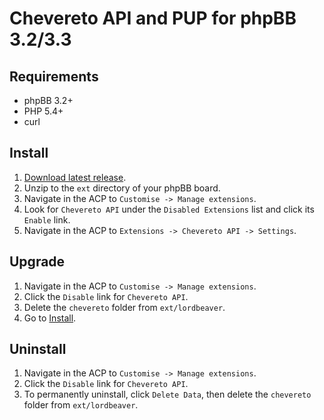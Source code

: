 # Chevereto API and PUP for phpBB 3.2/3.3

## Requirements
* phpBB 3.2+
* PHP 5.4+
* curl

## Install
1. [Download latest release](https://github.com/LordBeaver/phpbb_chevereto/releases).
2. Unzip to the `ext` directory of your phpBB board.
3. Navigate in the ACP to `Customise -> Manage extensions`.
4. Look for `Chevereto API` under the `Disabled Extensions` list and click its `Enable` link.
5. Navigate in the ACP to `Extensions -> Chevereto API -> Settings`.

## Upgrade
1. Navigate in the ACP to `Customise -> Manage extensions`.
2. Click the `Disable` link for `Chevereto API`.
3. Delete the `chevereto` folder from `ext/lordbeaver`.
4. Go to [Install](#install).

## Uninstall
1. Navigate in the ACP to `Customise -> Manage extensions`.
2. Click the `Disable` link for `Chevereto API`.
3. To permanently uninstall, click `Delete Data`, then delete the `chevereto` folder from `ext/lordbeaver`.
